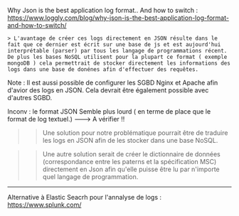 Why Json is the best application log format.. And how to switch :
https://www.loggly.com/blog/why-json-is-the-best-application-log-format-and-how-to-switch/

    > L'avantage de créer ces logs directement en JSON résulte dans le fait que ce dernier est écrit sur une base de js et est aujourd'hui interprétable (parser) par tous les langage de programmations récent.
    De plus les bases NoSQL utilisent pour la plupart ce format ( exemple mongoDB ) cela permettrait de stocker directement les informations des logs dans une base de donénes afin d'effectuer des requêtes.

Note : Il est aussi possible de configurer les SGBD Nginx et Apache afin d'avior des logs en JSON. Cela devrait être également possible avec d'autres SGBD.

Inconv : le format JSON Semble plus lourd ( en terme de place que le format de log textuel.) ---> A vérifier !!


>> Une solution pour notre problématique pourrait être de traduire les logs en JSON afin de les stocker dans une base NoSQL.

>> Une autre solution serait de créer le dictionnaire de données (correspondance entre les paterns et la spécification MSC) directement en Json afin qu'elle puisse être lu par n'importe quel langage de programmation.

_______________________________________________________________________________________________


Alternative à Elastic Seacrh pour l'annalyse de logs : https://www.splunk.com/



